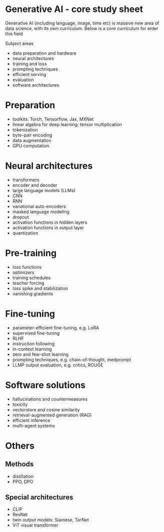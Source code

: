 # Generative AI - core study sheet

Generative AI (including language, image, time etc) is massive new area of data science, with its own curriculum. 
Below is a core curriculum for enter this field

Subject areas
- data preparation and hardware
- neural architectures
- training and loss
- prompting techniques
- efficient serving
- evaluation
- software architectures


# Preparation
- toolkits: Torch, Tensorflow, Jax, MXNet
- linear algebra for deep learning: tensor multiplication
- tokenization
- byte-pair encoding
- data augmentation
- GPU computation


# Neural architectures
- transformers
- encoder and decoder
- large language models (LLMs)
- CNN
- RNN
- variational auto-encoders
- masked language modeling
- dropout
- activation functions in hidden layers
- activation functions in output layer
- quantization

# Pre-training
- loss functions
- optimizers
- training schedules
- teacher forcing
- loss spike and stabilization
- vanishing gradients

# Fine-tuning
- parameter-efficient fine-tuning, e.g. LoRA
- supervised fine-tuning
- RLHF
- instruction following
- in-context learning
- zero and few-shot learning
- prompting techniques, e.g. chain-of-thought, medprompt
- LLMP output evaluation, e.g. critics, ROUGE 

# Software solutions
- hallucinations and countermeasures
- toxicity 
- vectorstore and cosine similarity
- retrieval-augmented generation (RAG)
- efficient inference
- multi-agent systems

# Others
## Methods
- distillation
- PPO, DPO


## Special architectures
- CLIP
- ResNet
- twin output models: Siamese, TarNet
- ViT visual transformer
